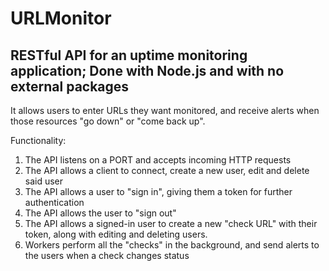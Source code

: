 # URLMonitor
## RESTful API for an uptime monitoring application; Done with Node.js and with no external packages

It allows users to enter URLs they want monitored, and receive alerts when those resources "go down" or "come back up".

Functionality:
1. The API listens on a PORT and accepts incoming HTTP requests
2.  The API allows a client to connect, create a new user, edit and delete said user
3. The API allows a user to "sign in", giving them a token for further authentication
4. The API allows the user to "sign out"
5. The API allows a signed-in user to create a new "check URL" with their token, along with editing and deleting users.
6. Workers perform all the "checks" in the background, and send alerts to the users when a check changes status